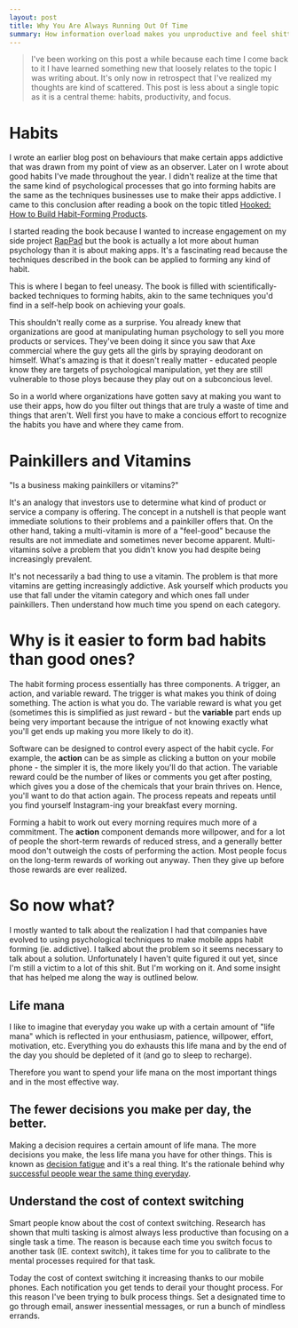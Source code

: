 ```yaml
---
layout: post
title: Why You Are Always Running Out Of Time
summary: How information overload makes you unproductive and feel shitty.
---
```


> I've been working on this post a while because each time I come back to it I have learned something new that loosely relates to the topic I was writing about. 
> It's only now in retrospect that I've realized my thoughts are kind of scattered. 
> This post is less about a single topic as it is a central theme: habits, productivity, and focus. 

# Habits

I wrote an earlier blog post on behaviours that make certain apps addictive that was drawn from my point of view as an observer. Later on I wrote about good habits I've made throughout the year. I didn't realize at the time that the same kind of psychological processes that go into forming habits are the same as the techniques businesses use to make their apps addictive. I came to this conclusion after reading a book on the topic titled [Hooked: How to Build Habit-Forming Products](http://www.amazon.com/Hooked-How-Build-Habit-Forming-Products-ebook/dp/B00HJ4A43S).

I started reading the book because I wanted to increase engagement on my side project [RapPad](http://www.rappad.co) but the book is actually a lot more about human psychology than it is about making apps. It's a fascinating read because the techniques described in the book can be applied to forming any kind of habit.

This is where I began to feel uneasy. The book is filled with scientifically-backed techniques to forming habits, akin to the same techniques you'd find in a self-help book on achieving your goals. 

This shouldn't really come as a surprise. You already knew that organizations are good at manipulating human psychology to sell you more products or services. They've been doing it since you saw that Axe commercial where the guy gets all the girls by spraying deodorant on himself. What's amazing is that it doesn't really matter - educated people know they are targets of psychological manipulation, yet they are still vulnerable to those ploys because they play out on a subconcious level. 

So in a world where organizations have gotten savy at making you want to use their apps, how do you filter out things that are truly a waste of time and things that aren't. Well first you have to make a concious effort to recognize the habits you have and where they came from. 

# Painkillers and Vitamins

"Is a business making painkillers or vitamins?" 

It's an analogy that investors use to determine what kind of product or service a company is offering. The concept in a nutshell is that people want immediate solutions to their problems and a painkiller offers that. On the other hand, taking a multi-vitamin is more of a "feel-good" because the results are not immediate and sometimes never become apparent. Multi-vitamins solve a problem that you didn't know you had despite being increasingly prevalent.

It's not necessarily a bad thing to use a vitamin. The problem is that more vitamins are getting increasingly addictive. Ask yourself which products you use that fall under the vitamin category and which ones fall under painkillers. Then understand how much time you spend on each category.

# Why is it easier to form bad habits than good ones?

The habit forming process essentially has three components. A trigger, an action, and variable reward. The trigger is what makes you think of doing something. The action is what you do. The variable reward is what you get (sometimes this is simplified as just reward - but the __variable__ part ends up being very important because the intrigue of not knowing exactly what you'll get ends up making you more likely to do it).

Software can be designed to control every aspect of the habit cycle. For example, the __action__  can be as simple as clicking a button on your mobile phone - the simpler it is, the more likely you'll do that action. The variable reward could be the number of likes or comments you get after posting, which gives you a dose of the chemicals that your brain thrives on. Hence, you'll want to do that action again. The process repeats and repeats until you find yourself Instagram-ing your breakfast every morning. 

Forming a habit to work out every morning requires much more of a commitment. The __action__ component demands more willpower, and for a lot of people the short-term rewards of reduced stress, and a generally better mood don't outweigh the costs of performing the action. Most people focus on the long-term rewards of working out anyway. Then they give up before those rewards are ever realized. 

# So now what?

I mostly wanted to talk about the realization I had that companies have evolved to using psychological techniques to make mobile apps habit forming (ie. addictive). I talked about the problem so it seems necessary to talk about a solution. Unfortunately I haven't quite figured it out yet, since I'm still a victim to a lot of this shit. But I'm working on it. And some insight that has helped me along the way is outlined below. 

## Life mana

I like to imagine that everyday you wake up with a certain amount of "life mana" which is reflected in your enthusiasm, patience, willpower, effort, motivation, etc. Everything you do exhausts this life mana and by the end of the day you should be depleted of it (and go to sleep to recharge).

Therefore you want to spend your life mana on the most important things and in the most effective way.

## The fewer decisions you make per day, the better.

Making a decision requires a certain amount of life mana. The more decisions you make, the less life mana you have for other things. This is known as [decision fatigue](http://www.wikiwand.com/en/Decision_fatigue) and it's a real thing. It's the rationale behind why [successful people wear the same thing everyday](https://www.quora.com/Why-does-Mark-Zuckerberg-always-wear-the-same-shirt). 

## Understand the cost of context switching

Smart people know about the cost of context switching. Research has shown that multi tasking is almost always less productive than focusing on a single task a time. The reason is because each time you switch focus to another task (IE. context switch), it takes time for you to calibrate to the mental processes required for that task. 

Today the cost of context switching it increasing thanks to our mobile phones. Each notification you get tends to derail your thought process. For this reason I've been trying to bulk process things. Set a designated time to go through email, answer inessential messages, or run a bunch of mindless errands.

